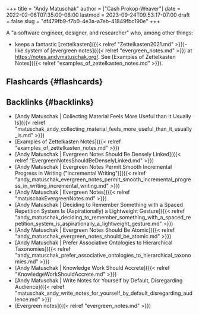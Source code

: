 +++
title = "Andy Matuschak"
author = ["Cash Prokop-Weaver"]
date = 2022-02-06T07:35:00-08:00
lastmod = 2023-09-24T09:53:17-07:00
draft = false
slug = "df479fb9-f7b0-4e3a-a7eb-41849fbc190e"
+++

A "a software engineer, designer, and researcher" who, among other things:

-   keeps a fantastic [zettelkasten]({{< relref "Zettelkasten2021.md" >}})-like system of [evergreen notes]({{< relref "evergreen_notes.md" >}}) at <https://notes.andymatuschak.org/>. See [Examples of Zettelkasten Notes]({{< relref "examples_of_zettelkasten_notes.md" >}}).


## Flashcards {#flashcards}


## Backlinks {#backlinks}

-   [Andy Matuschak | Collecting Material Feels More Useful than It Usually Is]({{< relref "matuschak_andy_collecting_material_feels_more_useful_than_it_usually_is.md" >}})
-   [Examples of Zettelkasten Notes]({{< relref "examples_of_zettelkasten_notes.md" >}})
-   [Andy Matuschak | Evergreen Notes Should Be Densely Linked]({{< relref "EvergreenNotesShouldBeDenselyLinked.md" >}})
-   [Andy Matuschak | Evergreen Notes Permit Smooth Incremental Progress in Writing ("Incremental Writing")]({{< relref "andy_matuschak_evergreen_notes_permit_smooth_incremental_progress_in_writing_incremental_writing.md" >}})
-   [Andy Matuschak | Evergreen Notes]({{< relref "matuschakEvergreenNotes.md" >}})
-   [Andy Matuschak | Deciding to Remember Something with a Spaced Repetition System Is (Aspirationally) a Lightweight Gesture]({{< relref "andy_matuschak_deciding_to_remember_something_with_a_spaced_repetition_system_is_aspirationally_a_lightweight_gesture.md" >}})
-   [Andy Matuschak | Evergreen Notes Should Be Atomic]({{< relref "andy_matuschak_evergreen_notes_should_be_atomic.md" >}})
-   [Andy Matuschak | Prefer Associative Ontologies to Hierarchical Taxonomies]({{< relref "andy_matuschak_prefer_associative_ontologies_to_hierarchical_taxonomies.md" >}})
-   [Andy Matuschak | Knowledge Work Should Accrete]({{< relref "KnowledgeWorkShouldAccrete.md" >}})
-   [Andy Matuschak | Write Notes for Yourself by Default, Disregarding Audience]({{< relref "matuschak_andy_write_notes_for_yourself_by_default_disregarding_audience.md" >}})
-   [Evergreen notes]({{< relref "evergreen_notes.md" >}})

